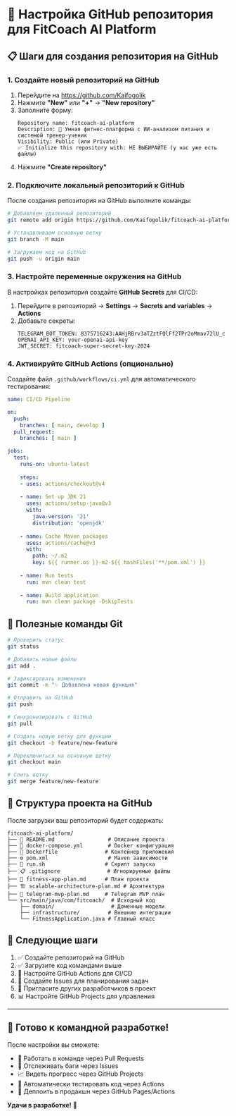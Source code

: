 # 🚀 Настройка GitHub репозитория для FitCoach AI Platform

## 📋 Шаги для создания репозитория на GitHub

### 1. Создайте новый репозиторий на GitHub

1. Перейдите на https://github.com/Kaifogolik
2. Нажмите **"New"** или **"+"** → **"New repository"**
3. Заполните форму:
   ```
   Repository name: fitcoach-ai-platform
   Description: 🤖 Умная фитнес-платформа с ИИ-анализом питания и системой тренер-ученик
   Visibility: Public (или Private)
   ✅ Initialize this repository with: НЕ ВЫБИРАЙТЕ (у нас уже есть файлы)
   ```
4. Нажмите **"Create repository"**

### 2. Подключите локальный репозиторий к GitHub

После создания репозитория на GitHub выполните команды:

```bash
# Добавляем удаленный репозиторий
git remote add origin https://github.com/Kaifogolik/fitcoach-ai-platform.git

# Устанавливаем основную ветку
git branch -M main

# Загружаем код на GitHub
git push -u origin main
```

### 3. Настройте переменные окружения на GitHub

В настройках репозитория создайте **GitHub Secrets** для CI/CD:

1. Перейдите в репозиторий → **Settings** → **Secrets and variables** → **Actions**
2. Добавьте секреты:
   ```
   TELEGRAM_BOT_TOKEN: 8375716243:AAHjRBrv3aTZztFQlFf2TPr2oMmav72lU_c
   OPENAI_API_KEY: your-openai-api-key
   JWT_SECRET: fitcoach-super-secret-key-2024
   ```

### 4. Активируйте GitHub Actions (опционально)

Создайте файл `.github/workflows/ci.yml` для автоматического тестирования:

```yaml
name: CI/CD Pipeline

on:
  push:
    branches: [ main, develop ]
  pull_request:
    branches: [ main ]

jobs:
  test:
    runs-on: ubuntu-latest
    
    steps:
    - uses: actions/checkout@v4
    
    - name: Set up JDK 21
      uses: actions/setup-java@v3
      with:
        java-version: '21'
        distribution: 'openjdk'
        
    - name: Cache Maven packages
      uses: actions/cache@v3
      with:
        path: ~/.m2
        key: ${{ runner.os }}-m2-${{ hashFiles('**/pom.xml') }}
        
    - name: Run tests
      run: mvn clean test
      
    - name: Build application
      run: mvn clean package -DskipTests
```

## 🔧 Полезные команды Git

```bash
# Проверить статус
git status

# Добавить новые файлы
git add .

# Зафиксировать изменения
git commit -m "✨ Добавлена новая функция"

# Отправить на GitHub
git push

# Синхронизировать с GitHub
git pull

# Создать новую ветку для функции
git checkout -b feature/new-feature

# Переключиться на основную ветку
git checkout main

# Слить ветку
git merge feature/new-feature
```

## 📁 Структура проекта на GitHub

После загрузки ваш репозиторий будет содержать:

```
fitcoach-ai-platform/
├── 📄 README.md                 # Описание проекта
├── 🐳 docker-compose.yml        # Docker конфигурация
├── 🚀 Dockerfile               # Контейнер приложения
├── ⚙️ pom.xml                   # Maven зависимости
├── 🔧 run.sh                   # Скрипт запуска
├── 📋 .gitignore               # Игнорируемые файлы
├── 📖 fitness-app-plan.md      # План проекта
├── 🏗️ scalable-architecture-plan.md # Архитектура
├── 🤖 telegram-mvp-plan.md     # Telegram MVP план
└── src/main/java/com/fitcoach/  # Исходный код
    ├── domain/                  # Доменные модели
    ├── infrastructure/         # Внешние интеграции
    └── FitnessApplication.java # Главный класс
```

## 🎯 Следующие шаги

1. ✅ Создайте репозиторий на GitHub
2. ✅ Загрузите код командами выше
3. 🔧 Настройте GitHub Actions для CI/CD
4. 📝 Создайте Issues для планирования задач
5. 🌟 Пригласите других разработчиков в проект
6. 📊 Настройте GitHub Projects для управления

---

## 🚀 Готово к командной разработке!

После настройки вы сможете:
- 👥 Работать в команде через Pull Requests
- 🐛 Отслеживать баги через Issues  
- 📈 Видеть прогресс через GitHub Projects
- 🔄 Автоматически тестировать код через Actions
- 🚀 Деплоить в продакшн через GitHub Pages/Actions

**Удачи в разработке!** 💪 